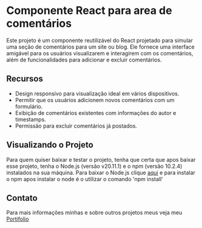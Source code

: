 # Componente React para area de comentários
Este projeto é um componente reutilizável do React projetado para simular uma seção de comentários para um site ou blog. Ele fornece uma interface amigável para os usuários visualizarem e interagirem com os comentários, além de funcionalidades para adicionar e excluir comentários.

## Recursos
- Design responsivo para visualização ideal em vários dispositivos.
- Permitir que os usuários adicionem novos comentários com um formulário.
- Exibição de comentários existentes com informações do autor e timestamps.
- Permissão para excluir comentários já postados.

## Visualizando o Projeto
Para quem quiser baixar e testar o projeto, tenha que certa que apos baixar esse projeto, tenha o Node.js (versão v20.11.1) e o npm (versão 10.2.4) instalados na sua máquina.
Para baixar o Node.js clique [aqui](https://nodejs.org/en/download/) e para instalar o npm apos instalar o node é o utilizar o comando 'npm install'

## Contato
Para mais informações minhas e sobre outros projetos meus veja meu [Portifolio](https://github.com/MatheusViuge/PortifolioMatheusViuge/tree/main)
